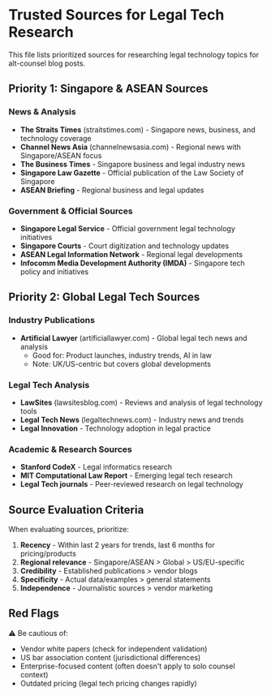 # Trusted Sources for Legal Tech Research

This file lists prioritized sources for researching legal technology topics for alt-counsel blog posts.

## Priority 1: Singapore & ASEAN Sources

### News & Analysis
- **The Straits Times** (straitstimes.com) - Singapore news, business, and technology coverage
- **Channel News Asia** (channelnewsasia.com) - Regional news with Singapore/ASEAN focus
- **The Business Times** - Singapore business and legal industry news
- **Singapore Law Gazette** - Official publication of the Law Society of Singapore
- **ASEAN Briefing** - Regional business and legal updates

### Government & Official Sources
- **Singapore Legal Service** - Official government legal technology initiatives
- **Singapore Courts** - Court digitization and technology updates
- **ASEAN Legal Information Network** - Regional legal developments
- **Infocomm Media Development Authority (IMDA)** - Singapore tech policy and initiatives

## Priority 2: Global Legal Tech Sources

### Industry Publications
- **Artificial Lawyer** (artificiallawyer.com) - Global legal tech news and analysis
  - Good for: Product launches, industry trends, AI in law
  - Note: UK/US-centric but covers global developments

### Legal Tech Analysis
- **LawSites** (lawsitesblog.com) - Reviews and analysis of legal technology tools
- **Legal Tech News** (legaltechnews.com) - Industry news and trends
- **Legal Innovation** - Technology adoption in legal practice

### Academic & Research Sources
- **Stanford CodeX** - Legal informatics research
- **MIT Computational Law Report** - Emerging legal tech research
- **Legal Tech journals** - Peer-reviewed research on legal technology

## Source Evaluation Criteria

When evaluating sources, prioritize:

1. **Recency** - Within last 2 years for trends, last 6 months for pricing/products
2. **Regional relevance** - Singapore/ASEAN > Global > US/EU-specific
3. **Credibility** - Established publications > vendor blogs
4. **Specificity** - Actual data/examples > general statements
5. **Independence** - Journalistic sources > vendor marketing

## Red Flags

⚠️ Be cautious of:
- Vendor white papers (check for independent validation)
- US bar association content (jurisdictional differences)
- Enterprise-focused content (often doesn't apply to solo counsel context)
- Outdated pricing (legal tech pricing changes rapidly)
